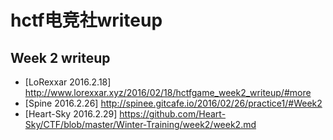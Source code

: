 # hctf电竞社writeup
## Week 2 writeup
* [LoRexxar 2016.2.18] http://www.lorexxar.xyz/2016/02/18/hctfgame_week2_writeup/#more
* [Spine 2016.2.26] http://spinee.gitcafe.io/2016/02/26/practice1/#Week2
* [Heart-Sky 2016.2.29] https://github.com/Heart-Sky/CTF/blob/master/Winter-Training/week2/week2.md

